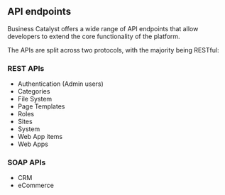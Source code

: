 ## API endpoints

Business Catalyst offers a wide range of API endpoints that allow developers to extend the core functionality of the platform. 

The APIs are split across two protocols, with the majority being RESTful:

### REST APIs

* Authentication (Admin users)
* Categories
* File System
* Page Templates
* Roles
* Sites
* System
* Web App items
* Web Apps

### SOAP APIs

* CRM
* eCommerce


